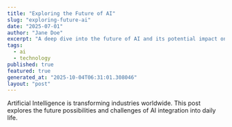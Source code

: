 ```yaml
---
title: "Exploring the Future of AI"
slug: "exploring-future-ai"
date: "2025-07-01"
author: "Jane Doe"
excerpt: "A deep dive into the future of AI and its potential impact on various sectors."
tags:
  - ai
  - technology
published: true
featured: true
generated_at: "2025-10-04T06:31:01.308046"
layout: "post"
---
```


Artificial Intelligence is transforming industries worldwide. This post explores the future possibilities and challenges of AI integration into daily life.